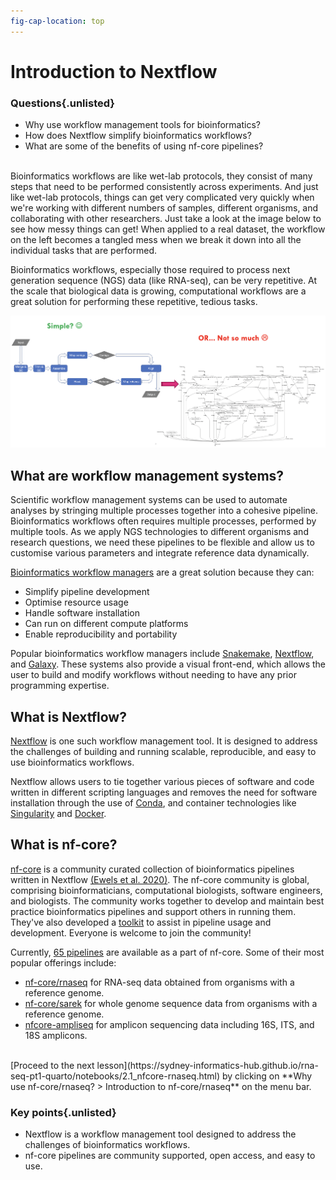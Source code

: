 ```yaml
---
fig-cap-location: top
---
```


# **Introduction to Nextflow**

<div class="questions">

### **Questions**{.unlisted}

- Why use workflow management tools for bioinformatics? 
- How does Nextflow simplify bioinformatics workflows?  
- What are some of the benefits of using nf-core pipelines? 

</div>  
</br>
Bioinformatics workflows are like wet-lab protocols, they consist of many steps that need to be performed consistently across experiments. And just like wet-lab protocols, things can get very complicated very quickly when we're working with different numbers of samples, different organisms, and collaborating with other researchers. Just take a look at the image below to see how messy things can get! When applied to a real dataset, the workflow on the left becomes a tangled mess when we break it down into all the individual tasks that are performed.    

Bioinformatics workflows, especially those required to process next generation sequence (NGS) data (like RNA-seq), can be very repetitive. At the scale that biological data is growing, computational workflows are a great solution for performing these repetitive, tedious tasks. 

![](/fig/bioinformatics_workflow.png)

## **What are workflow management systems?**

Scientific workflow management systems can be used to automate analyses by stringing multiple processes together into a cohesive pipeline. Bioinformatics workflows often requires multiple processes, performed by multiple tools. As we apply NGS technologies to different organisms and research questions, we need these pipelines to be flexible and allow us to customise various parameters and integrate reference data dynamically. 

[Bioinformatics workflow managers](https://www.nature.com/articles/s41592-021-01254-9) are a great solution because they can:

* Simplify pipeline development
* Optimise resource usage
* Handle software installation
* Can run on different compute platforms 
* Enable reproducibility and portability

Popular bioinformatics workflow managers include [Snakemake](https://snakemake.readthedocs.io/en/stable/), [Nextflow](https://www.nextflow.io/), and [Galaxy](https://galaxyproject.org/learn/advanced-workflow/). These systems also provide a visual front-end, which allows the user to build and modify workflows without needing to have any prior programming expertise.

## **What is Nextflow?** 

[Nextflow](https://www.nature.com/articles/nbt.3820) is one such workflow management tool. It is designed to address the challenges of building and running scalable, reproducible, and easy to use bioinformatics workflows. 

Nextflow allows users to tie together various pieces of software and code written in different scripting languages and removes the need for software installation through the use of [Conda](https://docs.conda.io/en/latest/), and container technologies like [Singularity](https://docs.sylabs.io/guides/3.0/user-guide/index.html) and [Docker](https://www.docker.com/).  

## **What is nf-core?**

[nf-core](https://nf-co.re/) is a community curated collection of bioinformatics pipelines written in Nextflow [(Ewels et al. 2020)](https://www.nature.com/articles/s41587-020-0439-x). The nf-core community is global, comprising bioinformaticians, computational biologists, software engineers, and biologists. The community works together to develop and maintain best practice bioinformatics pipelines and support others in running them. They've also developed a [toolkit](https://nf-co.re/tools/) to assist in pipeline usage and development. Everyone is welcome to join the community! 

Currently, [65 pipelines](https://nf-co.re/pipelines) are available as a part of nf-core. Some of their most popular offerings include:

* [nf-core/rnaseq](https://nf-co.re/rnaseq) for RNA-seq data obtained from organisms with a reference genome.
* [nf-core/sarek](https://nf-co.re/sarek) for whole genome sequence data from organisms with a reference genome.
* [nfcore-ampliseq](https://nf-co.re/ampliseq) for amplicon sequencing data including 16S, ITS, and 18S amplicons. 

</br>
[Proceed to the next lesson](https://sydney-informatics-hub.github.io/rna-seq-pt1-quarto/notebooks/2.1_nfcore-rnaseq.html) by clicking on **Why use nf-core/rnaseq? > Introduction to nf-core/rnaseq** on the menu bar. 

<div class="keypoints">

### **Key points**{.unlisted}

- Nextflow is a workflow management tool designed to address the challenges of bioinformatics workflows.
- nf-core pipelines are community supported, open access, and easy to use. 
</div>  